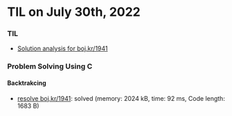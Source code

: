 # **TIL on July 30th, 2022**
### TIL
- [Solution analysis for boj.kr/1941](../../../Computer%20Science/Algorithm/sol-study-1941-07-30-2022.md)


### Problem Solving Using C
#### Backtrakcing
- [resolve boj.kr/1941](../../../Problem%20Solving/boj/backtracking/1941-re-07-29-2022.cpp): solved (memory: 2024 kB, time: 92 ms, Code length: 1683 B)